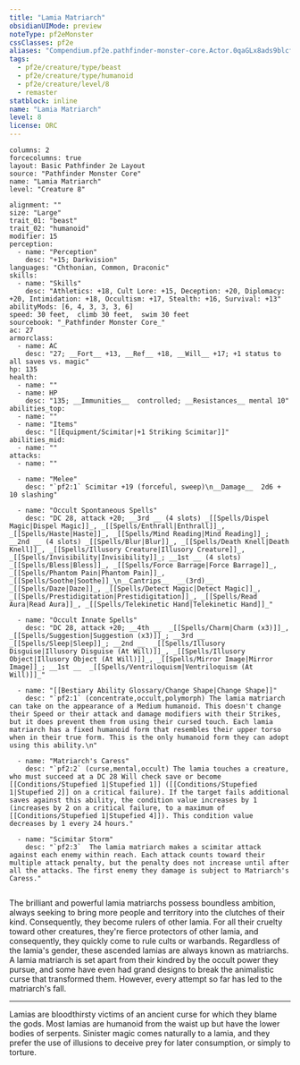 ```yaml
---
title: "Lamia Matriarch"
obsidianUIMode: preview
noteType: pf2eMonster
cssClasses: pf2e
aliases: "Compendium.pf2e.pathfinder-monster-core.Actor.0qaGLx8ads9blcfS" 
tags:
  - pf2e/creature/type/beast
  - pf2e/creature/type/humanoid
  - pf2e/creature/level/8
  - remaster
statblock: inline
name: "Lamia Matriarch"
level: 8
license: ORC
---
```


```statblock
columns: 2
forcecolumns: true
layout: Basic Pathfinder 2e Layout
source: "Pathfinder Monster Core"
name: "Lamia Matriarch"
level: "Creature 8"

alignment: ""
size: "Large"
trait_01: "beast"
trait_02: "humanoid"
modifier: 15
perception:
  - name: "Perception"
    desc: "+15; Darkvision"
languages: "Chthonian, Common, Draconic"
skills:
  - name: "Skills"
    desc: "Athletics: +18, Cult Lore: +15, Deception: +20, Diplomacy: +20, Intimidation: +18, Occultism: +17, Stealth: +16, Survival: +13"
abilityMods: [6, 4, 3, 3, 3, 6]
speed: 30 feet,  climb 30 feet,  swim 30 feet
sourcebook: "_Pathfinder Monster Core_"
ac: 27
armorclass:
  - name: AC
    desc: "27; __Fort__ +13, __Ref__ +18, __Will__ +17; +1 status to all saves vs. magic"
hp: 135
health:
  - name: ""
  - name: HP
    desc: "135; __Immunities__  controlled; __Resistances__ mental 10"
abilities_top:
  - name: ""
  - name: "Items"
    desc: "[[Equipment/Scimitar|+1 Striking Scimitar]]"
abilities_mid:
  - name: ""
attacks:
  - name: ""

  - name: "Melee"
    desc: "`pf2:1` Scimitar +19 (forceful, sweep)\n__Damage__  2d6 + 10 slashing"

  - name: "Occult Spontaneous Spells"
    desc: "DC 28, attack +20; __3rd __ (4 slots) _[[Spells/Dispel Magic|Dispel Magic]]_, _[[Spells/Enthrall|Enthrall]]_, _[[Spells/Haste|Haste]]_, _[[Spells/Mind Reading|Mind Reading]]_; __2nd __ (4 slots) _[[Spells/Blur|Blur]]_, _[[Spells/Death Knell|Death Knell]]_, _[[Spells/Illusory Creature|Illusory Creature]]_, _[[Spells/Invisibility|Invisibility]]_; __1st __ (4 slots) _[[Spells/Bless|Bless]]_, _[[Spells/Force Barrage|Force Barrage]]_, _[[Spells/Phantom Pain|Phantom Pain]]_, _[[Spells/Soothe|Soothe]]_\n__Cantrips__  __(3rd)__ _[[Spells/Daze|Daze]]_, _[[Spells/Detect Magic|Detect Magic]]_, _[[Spells/Prestidigitation|Prestidigitation]]_, _[[Spells/Read Aura|Read Aura]]_, _[[Spells/Telekinetic Hand|Telekinetic Hand]]_"

  - name: "Occult Innate Spells"
    desc: "DC 28, attack +20; __4th __  _[[Spells/Charm|Charm (x3)]]_, _[[Spells/Suggestion|Suggestion (x3)]]_; __3rd __  _[[Spells/Sleep|Sleep]]_; __2nd __  _[[Spells/Illusory Disguise|Illusory Disguise (At Will)]]_, _[[Spells/Illusory Object|Illusory Object (At Will)]]_, _[[Spells/Mirror Image|Mirror Image]]_; __1st __  _[[Spells/Ventriloquism|Ventriloquism (At Will)]]_"

  - name: "[[Bestiary Ability Glossary/Change Shape|Change Shape]]"
    desc: "`pf2:1` (concentrate,occult,polymorph) The lamia matriarch can take on the appearance of a Medium humanoid. This doesn't change their Speed or their attack and damage modifiers with their Strikes, but it does prevent them from using their cursed touch. Each lamia matriarch has a fixed humanoid form that resembles their upper torso when in their true form. This is the only humanoid form they can adopt using this ability.\n"

  - name: "Matriarch's Caress"
    desc: "`pf2:2` (curse,mental,occult) The lamia touches a creature, who must succeed at a DC 28 Will check save or become [[Conditions/Stupefied 1|Stupefied 1]] ([[Conditions/Stupefied 1|Stupefied 2]] on a critical failure). If the target fails additional saves against this ability, the condition value increases by 1 (increases by 2 on a critical failure, to a maximum of [[Conditions/Stupefied 1|Stupefied 4]]). This condition value decreases by 1 every 24 hours."

  - name: "Scimitar Storm"
    desc: "`pf2:3`  The lamia matriarch makes a scimitar attack against each enemy within reach. Each attack counts toward their multiple attack penalty, but the penalty does not increase until after all the attacks. The first enemy they damage is subject to Matriarch's Caress."
 
```



The brilliant and powerful lamia matriarchs possess boundless ambition, always seeking to bring more people and territory into the clutches of their kind. Consequently, they become rulers of other lamia. For all their cruelty toward other creatures, they're fierce protectors of other lamia, and consequently, they quickly come to rule cults or warbands. Regardless of the lamia's gender, these ascended lamias are always known as matriarchs. A lamia matriarch is set apart from their kindred by the occult power they pursue, and some have even had grand designs to break the animalistic curse that transformed them. However, every attempt so far has led to the matriarch's fall.

* * *

Lamias are bloodthirsty victims of an ancient curse for which they blame the gods. Most lamias are humanoid from the waist up but have the lower bodies of serpents. Sinister magic comes naturally to a lamia, and they prefer the use of illusions to deceive prey for later consumption, or simply to torture.
